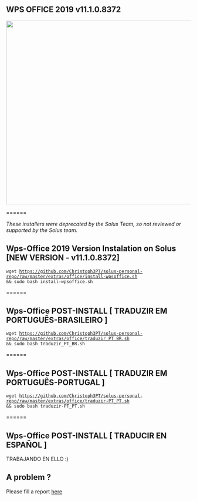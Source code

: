 <h2>WPS OFFICE 2019 v11.1.0.8372</h2>
<img src=https://www.downloadsoft.net/wp-content/uploads/2018/02/WPS-Office-10.2-Free-1-700x335.jpg width="949" height="500"/>


======

*These installers were deprecated by the Solus Team, so not reviewed or supported by the Solus team.*



## Wps-Office 2019 Version Instalation on Solus [NEW VERSION - v11.1.0.8372]


 <code class="language-bash hljs">wget https://github.com/Christoph3PT/solus-personal-repo/raw/master/extras/office/install-wpsoffice.sh && sudo bash install-wpsoffice.sh
</code>
 
======

## Wps-Office POST-INSTALL [ TRADUZIR EM PORTUGUÊS-BRASILEIRO ]
 
 <code class="language-bash hljs">wget https://github.com/Christoph3PT/solus-personal-repo/raw/master/extras/office/traduzir_PT_BR.sh && sudo bash traduzir_PT_BR.sh
</code>
 

======

## Wps-Office POST-INSTALL [ TRADUZIR EM PORTUGUÊS-PORTUGAL ]
 
 <code class="language-bash hljs">wget https://github.com/Christoph3PT/solus-personal-repo/raw/master/extras/office/traduzir-PT_PT.sh && sudo bash traduzir-PT_PT.sh 
</code> 

   
======

## Wps-Office POST-INSTALL [ TRADUCIR EN ESPAÑOL ]

TRABAJANDO EN ELLO :)

## A problem ?

Please fill a report [here](https://github.com/Christoph3PT/solus-extra-repo/issues)
